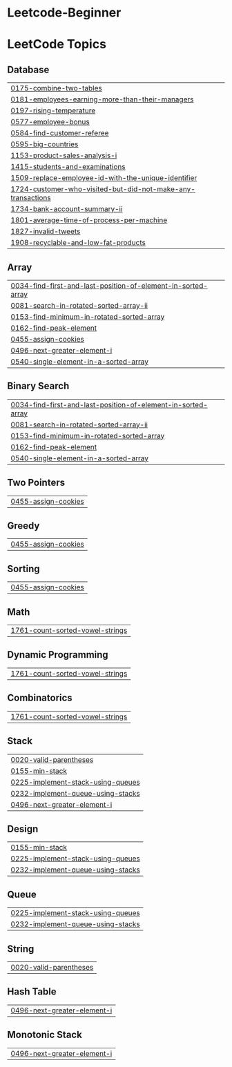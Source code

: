 # Leetcode-Beginner
<!---LeetCode Topics Start-->
# LeetCode Topics
## Database
|  |
| ------- |
| [0175-combine-two-tables](https://github.com/Rajendran2201/Leetcode-Beginner/tree/master/0175-combine-two-tables) |
| [0181-employees-earning-more-than-their-managers](https://github.com/Rajendran2201/Leetcode-Beginner/tree/master/0181-employees-earning-more-than-their-managers) |
| [0197-rising-temperature](https://github.com/Rajendran2201/Leetcode-Beginner/tree/master/0197-rising-temperature) |
| [0577-employee-bonus](https://github.com/Rajendran2201/Leetcode-Beginner/tree/master/0577-employee-bonus) |
| [0584-find-customer-referee](https://github.com/Rajendran2201/Leetcode-Beginner/tree/master/0584-find-customer-referee) |
| [0595-big-countries](https://github.com/Rajendran2201/Leetcode-Beginner/tree/master/0595-big-countries) |
| [1153-product-sales-analysis-i](https://github.com/Rajendran2201/Leetcode-Beginner/tree/master/1153-product-sales-analysis-i) |
| [1415-students-and-examinations](https://github.com/Rajendran2201/Leetcode-Beginner/tree/master/1415-students-and-examinations) |
| [1509-replace-employee-id-with-the-unique-identifier](https://github.com/Rajendran2201/Leetcode-Beginner/tree/master/1509-replace-employee-id-with-the-unique-identifier) |
| [1724-customer-who-visited-but-did-not-make-any-transactions](https://github.com/Rajendran2201/Leetcode-Beginner/tree/master/1724-customer-who-visited-but-did-not-make-any-transactions) |
| [1734-bank-account-summary-ii](https://github.com/Rajendran2201/Leetcode-Beginner/tree/master/1734-bank-account-summary-ii) |
| [1801-average-time-of-process-per-machine](https://github.com/Rajendran2201/Leetcode-Beginner/tree/master/1801-average-time-of-process-per-machine) |
| [1827-invalid-tweets](https://github.com/Rajendran2201/Leetcode-Beginner/tree/master/1827-invalid-tweets) |
| [1908-recyclable-and-low-fat-products](https://github.com/Rajendran2201/Leetcode-Beginner/tree/master/1908-recyclable-and-low-fat-products) |
## Array
|  |
| ------- |
| [0034-find-first-and-last-position-of-element-in-sorted-array](https://github.com/Rajendran2201/Leetcode-Beginner/tree/master/0034-find-first-and-last-position-of-element-in-sorted-array) |
| [0081-search-in-rotated-sorted-array-ii](https://github.com/Rajendran2201/Leetcode-Beginner/tree/master/0081-search-in-rotated-sorted-array-ii) |
| [0153-find-minimum-in-rotated-sorted-array](https://github.com/Rajendran2201/Leetcode-Beginner/tree/master/0153-find-minimum-in-rotated-sorted-array) |
| [0162-find-peak-element](https://github.com/Rajendran2201/Leetcode-Beginner/tree/master/0162-find-peak-element) |
| [0455-assign-cookies](https://github.com/Rajendran2201/Leetcode-Beginner/tree/master/0455-assign-cookies) |
| [0496-next-greater-element-i](https://github.com/Rajendran2201/Leetcode-Beginner/tree/master/0496-next-greater-element-i) |
| [0540-single-element-in-a-sorted-array](https://github.com/Rajendran2201/Leetcode-Beginner/tree/master/0540-single-element-in-a-sorted-array) |
## Binary Search
|  |
| ------- |
| [0034-find-first-and-last-position-of-element-in-sorted-array](https://github.com/Rajendran2201/Leetcode-Beginner/tree/master/0034-find-first-and-last-position-of-element-in-sorted-array) |
| [0081-search-in-rotated-sorted-array-ii](https://github.com/Rajendran2201/Leetcode-Beginner/tree/master/0081-search-in-rotated-sorted-array-ii) |
| [0153-find-minimum-in-rotated-sorted-array](https://github.com/Rajendran2201/Leetcode-Beginner/tree/master/0153-find-minimum-in-rotated-sorted-array) |
| [0162-find-peak-element](https://github.com/Rajendran2201/Leetcode-Beginner/tree/master/0162-find-peak-element) |
| [0540-single-element-in-a-sorted-array](https://github.com/Rajendran2201/Leetcode-Beginner/tree/master/0540-single-element-in-a-sorted-array) |
## Two Pointers
|  |
| ------- |
| [0455-assign-cookies](https://github.com/Rajendran2201/Leetcode-Beginner/tree/master/0455-assign-cookies) |
## Greedy
|  |
| ------- |
| [0455-assign-cookies](https://github.com/Rajendran2201/Leetcode-Beginner/tree/master/0455-assign-cookies) |
## Sorting
|  |
| ------- |
| [0455-assign-cookies](https://github.com/Rajendran2201/Leetcode-Beginner/tree/master/0455-assign-cookies) |
## Math
|  |
| ------- |
| [1761-count-sorted-vowel-strings](https://github.com/Rajendran2201/Leetcode-Beginner/tree/master/1761-count-sorted-vowel-strings) |
## Dynamic Programming
|  |
| ------- |
| [1761-count-sorted-vowel-strings](https://github.com/Rajendran2201/Leetcode-Beginner/tree/master/1761-count-sorted-vowel-strings) |
## Combinatorics
|  |
| ------- |
| [1761-count-sorted-vowel-strings](https://github.com/Rajendran2201/Leetcode-Beginner/tree/master/1761-count-sorted-vowel-strings) |
## Stack
|  |
| ------- |
| [0020-valid-parentheses](https://github.com/Rajendran2201/Leetcode-Beginner/tree/master/0020-valid-parentheses) |
| [0155-min-stack](https://github.com/Rajendran2201/Leetcode-Beginner/tree/master/0155-min-stack) |
| [0225-implement-stack-using-queues](https://github.com/Rajendran2201/Leetcode-Beginner/tree/master/0225-implement-stack-using-queues) |
| [0232-implement-queue-using-stacks](https://github.com/Rajendran2201/Leetcode-Beginner/tree/master/0232-implement-queue-using-stacks) |
| [0496-next-greater-element-i](https://github.com/Rajendran2201/Leetcode-Beginner/tree/master/0496-next-greater-element-i) |
## Design
|  |
| ------- |
| [0155-min-stack](https://github.com/Rajendran2201/Leetcode-Beginner/tree/master/0155-min-stack) |
| [0225-implement-stack-using-queues](https://github.com/Rajendran2201/Leetcode-Beginner/tree/master/0225-implement-stack-using-queues) |
| [0232-implement-queue-using-stacks](https://github.com/Rajendran2201/Leetcode-Beginner/tree/master/0232-implement-queue-using-stacks) |
## Queue
|  |
| ------- |
| [0225-implement-stack-using-queues](https://github.com/Rajendran2201/Leetcode-Beginner/tree/master/0225-implement-stack-using-queues) |
| [0232-implement-queue-using-stacks](https://github.com/Rajendran2201/Leetcode-Beginner/tree/master/0232-implement-queue-using-stacks) |
## String
|  |
| ------- |
| [0020-valid-parentheses](https://github.com/Rajendran2201/Leetcode-Beginner/tree/master/0020-valid-parentheses) |
## Hash Table
|  |
| ------- |
| [0496-next-greater-element-i](https://github.com/Rajendran2201/Leetcode-Beginner/tree/master/0496-next-greater-element-i) |
## Monotonic Stack
|  |
| ------- |
| [0496-next-greater-element-i](https://github.com/Rajendran2201/Leetcode-Beginner/tree/master/0496-next-greater-element-i) |
<!---LeetCode Topics End-->